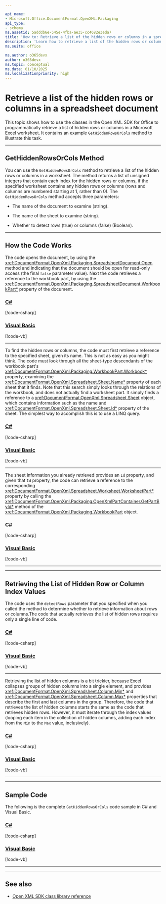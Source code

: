 ```yaml
---

api_name:
- Microsoft.Office.DocumentFormat.OpenXML.Packaging
api_type:
- schema
ms.assetid: 5adddb6e-545e-4fba-ae35-cc4682e3eda7
title: 'How to: Retrieve a list of the hidden rows or columns in a spreadsheet document'
description: 'Learn how to retrieve a list of the hidden rows or columns in a spreadsheet document using the Open XML SDK.'
ms.suite: office

ms.author: o365devx
author: o365devx
ms.topic: conceptual
ms.date: 01/10/2025
ms.localizationpriority: high
---
```

# Retrieve a list of the hidden rows or columns in a spreadsheet document

This topic shows how to use the classes in the Open XML SDK for Office to programmatically retrieve a list of hidden rows or columns in a Microsoft Excel worksheet. It contains an example `GetHiddenRowsOrCols` method to illustrate this task.



---------------------------------------------------------------------------------

## GetHiddenRowsOrCols Method

You can use the `GetHiddenRowsOrCols` method to retrieve a list of the hidden rows or columns in a worksheet. The method returns a list of unsigned integers that contain each index for the hidden rows or columns, if the specified worksheet contains any hidden rows or columns (rows and columns are numbered starting at 1, rather than 0). The `GetHiddenRowsOrCols` method accepts three parameters:

- The name of the document to examine (string).

- The name of the sheet to examine (string).

- Whether to detect rows (true) or columns (false) (Boolean).

---------------------------------------------------------------------------------

## How the Code Works

The code opens the document, by using the <xref:DocumentFormat.OpenXml.Packaging.SpreadsheetDocument.Open> method and indicating that the document should be open for read-only access (the final `false` parameter value). Next the code retrieves a reference to the workbook part, by using the <xref:DocumentFormat.OpenXml.Packaging.SpreadsheetDocument.WorkbookPart*> property of the document.

### [C#](#tab/cs-3)
[!code-csharp[](../../samples/spreadsheet/retrieve_a_list_of_the_hidden_rows_or_columns/cs/Program.cs#snippet1)]

### [Visual Basic](#tab/vb-3)
[!code-vb[](../../samples/spreadsheet/retrieve_a_list_of_the_hidden_rows_or_columns/vb/Program.vb#snippet1)]
***


To find the hidden rows or columns, the code must first retrieve a reference to the specified sheet, given its name. This is not as easy as you might think. The code must look through all the sheet-type descendants of the workbook part's <xref:DocumentFormat.OpenXml.Packaging.WorkbookPart.Workbook*> property, examining the <xref:DocumentFormat.OpenXml.Spreadsheet.Sheet.Name*> property of each sheet that it finds.
Note that this search simply looks through the relations of the workbook, and does not actually find a worksheet part. It simply finds a reference to a <xref:DocumentFormat.OpenXml.Spreadsheet.Sheet> object, which contains information such as the name and <xref:DocumentFormat.OpenXml.Spreadsheet.Sheet.Id*> property of the sheet. The simplest way to accomplish this is to use a LINQ query.

### [C#](#tab/cs-4)
[!code-csharp[](../../samples/spreadsheet/retrieve_a_list_of_the_hidden_rows_or_columns/cs/Program.cs#snippet2)]

### [Visual Basic](#tab/vb-4)
[!code-vb[](../../samples/spreadsheet/retrieve_a_list_of_the_hidden_rows_or_columns/vb/Program.vb#snippet2)]
***

The sheet information you already retrieved provides an `Id` property, and given that `Id` property, the code can retrieve a reference to the corresponding <xref:DocumentFormat.OpenXml.Spreadsheet.Worksheet.WorksheetPart*> property by calling the <xref:DocumentFormat.OpenXml.Packaging.OpenXmlPartContainer.GetPartById*> method of the <xref:DocumentFormat.OpenXml.Packaging.WorkbookPart> object.

### [C#](#tab/cs-5)
[!code-csharp[](../../samples/spreadsheet/retrieve_a_list_of_the_hidden_rows_or_columns/cs/Program.cs#snippet3)]

### [Visual Basic](#tab/vb-5)
[!code-vb[](../../samples/spreadsheet/retrieve_a_list_of_the_hidden_rows_or_columns/vb/Program.vb#snippet3)]
***


---------------------------------------------------------------------------------

## Retrieving the List of Hidden Row or Column Index Values

The code uses the `detectRows` parameter that you specified when you called the method to determine whether to retrieve information about rows or columns.The code that actually retrieves the list of hidden rows requires only a single line of code.

### [C#](#tab/cs-7)
[!code-csharp[](../../samples/spreadsheet/retrieve_a_list_of_the_hidden_rows_or_columns/cs/Program.cs#snippet4)]

### [Visual Basic](#tab/vb-7)
[!code-vb[](../../samples/spreadsheet/retrieve_a_list_of_the_hidden_rows_or_columns/vb/Program.vb#snippet4)]
***

Retrieving the list of hidden columns is a bit trickier, because Excel collapses groups of hidden columns into a single element, and provides <xref:DocumentFormat.OpenXml.Spreadsheet.Column.Min*> and <xref:DocumentFormat.OpenXml.Spreadsheet.Column.Max*> properties that describe the first and last columns in the group. Therefore, the code that retrieves the list of hidden columns starts the same as the code that retrieves hidden rows. However, it must iterate through the index values (looping each item in the collection of hidden columns, adding each index from the `Min` to the `Max` value, inclusively).

### [C#](#tab/cs-8)
[!code-csharp[](../../samples/spreadsheet/retrieve_a_list_of_the_hidden_rows_or_columns/cs/Program.cs#snippet5)]

### [Visual Basic](#tab/vb-8)
[!code-vb[](../../samples/spreadsheet/retrieve_a_list_of_the_hidden_rows_or_columns/vb/Program.vb#snippet5)]
***


---------------------------------------------------------------------------------

## Sample Code

The following is the complete `GetHiddenRowsOrCols` code sample in C\# and Visual Basic.

### [C#](#tab/cs)
[!code-csharp[](../../samples/spreadsheet/retrieve_a_list_of_the_hidden_rows_or_columns/cs/Program.cs#snippet0)]

### [Visual Basic](#tab/vb)
[!code-vb[](../../samples/spreadsheet/retrieve_a_list_of_the_hidden_rows_or_columns/vb/Program.vb#snippet0)]
***

---------------------------------------------------------------------------------

## See also

- [Open XML SDK class library reference](/office/open-xml/open-xml-sdk)
